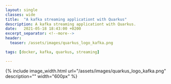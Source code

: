 ```yaml
---
layout: single
classes: wide
title:  "A kafka streaming applicationt with Quarkus"
description: A kafka streaming applicationt with Quarkus.
date:   2021-05-18 18:43:00 +0200
excerpt_separator: <!--more-->
header:
  teaser: /assets/images/quarkus_logo_kafka.png

tags: [docker, kafka, quarkus, streaming]

---
```


{% include image_width.html url="/assets/images/quarkus_logo_kafka.png" description="" width="600px" %}
